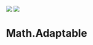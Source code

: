 ![](https://img.shields.io/github/license/Woody230/CSharpExtensions)
[![](https://img.shields.io/nuget/v/Woody230.Math.Adaptable)](https://www.nuget.org/packages/Woody230.Math.Adaptable)

# Math.Adaptable


